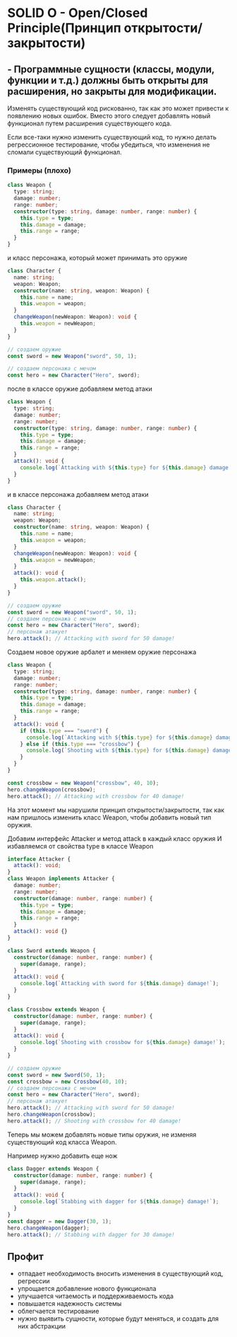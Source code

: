 # SOLID O - Open/Closed Principle(Принцип открытости/закрытости)

## - Программные сущности (классы, модули, функции и т.д.) должны быть открыты для расширения, но закрыты для модификации.

Изменять существующий код рискованно, так как это может привести к появлению новых ошибок.
Вместо этого следует добавлять новый функционал путем расширения существующего кода.

Если все-таки нужно изменить существующий код, то нужно делать регрессионное тестирование,
чтобы убедиться, что изменения не сломали существующий функционал.

### Примеры (плохо)

```ts
class Weapon {
  type: string;
  damage: number;
  range: number;
  constructor(type: string, damage: number, range: number) {
    this.type = type;
    this.damage = damage;
    this.range = range;
  }
}
```

и класс персонажа, который может принимать это оружие

```ts
class Character {
  name: string;
  weapon: Weapon;
  constructor(name: string, weapon: Weapon) {
    this.name = name;
    this.weapon = weapon;
  }
  changeWeapon(newWeapon: Weapon): void {
    this.weapon = newWeapon;
  }
}

// создаем оружие
const sword = new Weapon("sword", 50, 1);

// создаем персонажа с мечом
const hero = new Character("Hero", sword);
```

после в классе оружие добавляем метод атаки

```ts
class Weapon {
  type: string;
  damage: number;
  range: number;
  constructor(type: string, damage: number, range: number) {
    this.type = type;
    this.damage = damage;
    this.range = range;
  }
  attack(): void {
    console.log(`Attacking with ${this.type} for ${this.damage} damage!`);
  }
}
```

и в классе персонажа добавляем метод атаки

```ts
class Character {
  name: string;
  weapon: Weapon;
  constructor(name: string, weapon: Weapon) {
    this.name = name;
    this.weapon = weapon;
  }
  changeWeapon(newWeapon: Weapon): void {
    this.weapon = newWeapon;
  }
  attack(): void {
    this.weapon.attack();
  }
}

// создаем оружие
const sword = new Weapon("sword", 50, 1);
// создаем персонажа с мечом
const hero = new Character("Hero", sword);
// персонаж атакует
hero.attack(); // Attacking with sword for 50 damage!
```

Создаем новое оружие арбалет и меняем оружие персонажа

```ts
class Weapon {
  type: string;
  damage: number;
  range: number;
  constructor(type: string, damage: number, range: number) {
    this.type = type;
    this.damage = damage;
    this.range = range;
  }
  attack(): void {
    if (this.type === "sword") {
      console.log(`Attacking with ${this.type} for ${this.damage} damage!`);
    } else if (this.type === "crossbow") {
      console.log(`Shooting with ${this.type} for ${this.damage} damage!`);
    }
  }
}

const crossbow = new Weapon("crossbow", 40, 10);
hero.changeWeapon(crossbow);
hero.attack(); // Attacking with crossbow for 40 damage!
```

На этот момент мы нарушили принцип открытости/закрытости, так как нам пришлось изменить
класс Weapon, чтобы добавить новый тип оружия.

Добавим интерфейс Attacker и метод attack в каждый класс оружия
И избавляемся от свойства type в классе Weapon

```ts
interface Attacker {
  attack(): void;
}
class Weapon implements Attacker {
  damage: number;
  range: number;
  constructor(damage: number, range: number) {
    this.type = type;
    this.damage = damage;
    this.range = range;
  }
  attack(): void {}
}

class Sword extends Weapon {
  constructor(damage: number, range: number) {
    super(damage, range);
  }
  attack(): void {
    console.log(`Attacking with sword for ${this.damage} damage!`);
  }
}

class Crossbow extends Weapon {
  constructor(damage: number, range: number) {
    super(damage, range);
  }
  attack(): void {
    console.log(`Shooting with crossbow for ${this.damage} damage!`);
  }
}

// создаем оружие
const sword = new Sword(50, 1);
const crossbow = new Crossbow(40, 10);
// создаем персонажа с мечом
const hero = new Character("Hero", sword);
// персонаж атакует
hero.attack(); // Attacking with sword for 50 damage!
hero.changeWeapon(crossbow);
hero.attack(); // Shooting with crossbow for 40 damage!
```

Теперь мы можем добавлять новые типы оружия, не изменяя существующий код класса Weapon.

Например нужно добавить еще нож

```ts
class Dagger extends Weapon {
  constructor(damage: number, range: number) {
    super(damage, range);
  }
  attack(): void {
    console.log(`Stabbing with dagger for ${this.damage} damage!`);
  }
}
const dagger = new Dagger(30, 1);
hero.changeWeapon(dagger);
hero.attack(); // Stabbing with dagger for 30 damage!
```

## Профит

- отпадает необходимость вносить изменения в существующий код, регрессии
- упрощается добавление нового функционала
- улучшается читаемость и поддерживаемость кода
- повышается надежность системы
- облегчается тестирование
- нужно выявить сущности, которые будут меняться, и создать для них абстракции

